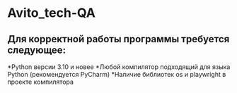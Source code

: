 # Avito_tech-QA
## Для корректной работы программы требуется следующее:
*Python версии 3.10 и новее
*Любой компилятор подходящий для языка Python (рекомендуется PyCharm)
*Наличие библиотек os и playwright в проекте компилятора
